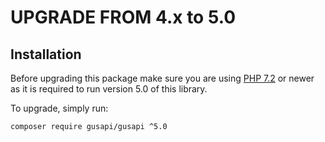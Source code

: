 # UPGRADE FROM 4.x to 5.0

Installation
------------
Before upgrading this package make sure you are using [PHP 7.2](http://php.net/migration72) or newer as it is required to run version 5.0 of this library.

To upgrade, simply run:
```bash
composer require gusapi/gusapi ^5.0
``` 

